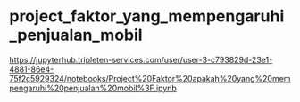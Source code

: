 # project_faktor_yang_mempengaruhi_penjualan_mobil
https://jupyterhub.tripleten-services.com/user/user-3-c793829d-23e1-4881-86e4-75f2c5929324/notebooks/Project%20Faktor%20apakah%20yang%20mempengaruhi%20penjualan%20mobil%3F.ipynb
